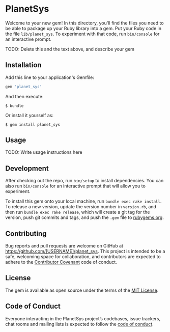 # PlanetSys

Welcome to your new gem! In this directory, you'll find the files you need to be able to package up your Ruby library into a gem. Put your Ruby code in the file `lib/planet_sys`. To experiment with that code, run `bin/console` for an interactive prompt.

TODO: Delete this and the text above, and describe your gem

## Installation

Add this line to your application's Gemfile:

```ruby
gem 'planet_sys'
```

And then execute:

    $ bundle

Or install it yourself as:

    $ gem install planet_sys

## Usage

TODO: Write usage instructions here

## Development

After checking out the repo, run `bin/setup` to install dependencies. You can also run `bin/console` for an interactive prompt that will allow you to experiment.

To install this gem onto your local machine, run `bundle exec rake install`. To release a new version, update the version number in `version.rb`, and then run `bundle exec rake release`, which will create a git tag for the version, push git commits and tags, and push the `.gem` file to [rubygems.org](https://rubygems.org).

## Contributing

Bug reports and pull requests are welcome on GitHub at https://github.com/[USERNAME]/planet_sys. This project is intended to be a safe, welcoming space for collaboration, and contributors are expected to adhere to the [Contributor Covenant](http://contributor-covenant.org) code of conduct.

## License

The gem is available as open source under the terms of the [MIT License](https://opensource.org/licenses/MIT).

## Code of Conduct

Everyone interacting in the PlanetSys project’s codebases, issue trackers, chat rooms and mailing lists is expected to follow the [code of conduct](https://github.com/[USERNAME]/planet_sys/blob/master/CODE_OF_CONDUCT.md).
